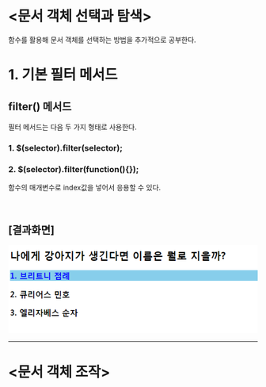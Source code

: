 # <문서 객체 선택과 탐색>

함수를 활용해 문서 객체를 선택하는 방법을 추가적으로 공부한다.

# 1. 기본 필터 메서드

## filter() 메서드

필터 메서드는 다음 두 가지 형태로 사용한다.

### 1. $(selector).filter(selector);

### 2. $(selector).filter(function(){});

함수의 매개변수로 index값을 넣어서 응용할 수 있다.

<pre><code>  <script>
  $(document).ready(function(){

    // filter()메서드의 매개변수로 함수를 넣을 경우
    $('h3').filter(function(index){
      return index%3==0;
    }).css({
      backgroundColor:'skyblue',
      color:'blue'
    })

  })
  </script></code></pre>


## [결과화면]
  ![Alt text](/문서객체조작/images/selectMyDog.PNG)


***


















# <문서 객체 조작>
